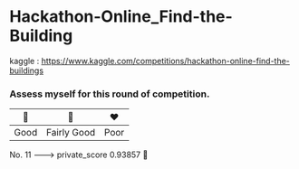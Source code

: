# Hackathon-Online_Find-the-Building

kaggle : https://www.kaggle.com/competitions/hackathon-online-find-the-buildings

### Assess myself for this round of competition.

| 💚  | 💛 | ❤️ |
| --- | --- | --- |
| Good | Fairly Good  | Poor |


No. 11 ---> private_score 0.93857 💛
